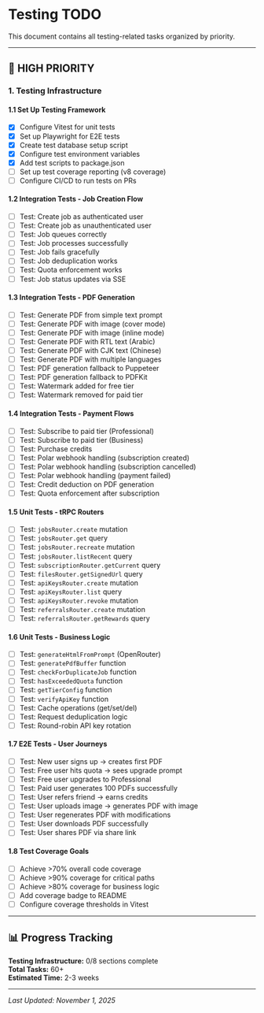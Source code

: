 # Testing TODO

This document contains all testing-related tasks organized by priority.

---

## 🔴 HIGH PRIORITY

### 1. Testing Infrastructure

#### 1.1 Set Up Testing Framework

- [x] Configure Vitest for unit tests
- [x] Set up Playwright for E2E tests
- [x] Create test database setup script
- [x] Configure test environment variables
- [x] Add test scripts to package.json
- [ ] Set up test coverage reporting (v8 coverage)
- [ ] Configure CI/CD to run tests on PRs

#### 1.2 Integration Tests - Job Creation Flow

- [ ] Test: Create job as authenticated user
- [ ] Test: Create job as unauthenticated user
- [ ] Test: Job queues correctly
- [ ] Test: Job processes successfully
- [ ] Test: Job fails gracefully
- [ ] Test: Job deduplication works
- [ ] Test: Quota enforcement works
- [ ] Test: Job status updates via SSE

#### 1.3 Integration Tests - PDF Generation

- [ ] Test: Generate PDF from simple text prompt
- [ ] Test: Generate PDF with image (cover mode)
- [ ] Test: Generate PDF with image (inline mode)
- [ ] Test: Generate PDF with RTL text (Arabic)
- [ ] Test: Generate PDF with CJK text (Chinese)
- [ ] Test: Generate PDF with multiple languages
- [ ] Test: PDF generation fallback to Puppeteer
- [ ] Test: PDF generation fallback to PDFKit
- [ ] Test: Watermark added for free tier
- [ ] Test: Watermark removed for paid tier

#### 1.4 Integration Tests - Payment Flows

- [ ] Test: Subscribe to paid tier (Professional)
- [ ] Test: Subscribe to paid tier (Business)
- [ ] Test: Purchase credits
- [ ] Test: Polar webhook handling (subscription created)
- [ ] Test: Polar webhook handling (subscription cancelled)
- [ ] Test: Polar webhook handling (payment failed)
- [ ] Test: Credit deduction on PDF generation
- [ ] Test: Quota enforcement after subscription

#### 1.5 Unit Tests - tRPC Routers

- [ ] Test: `jobsRouter.create` mutation
- [ ] Test: `jobsRouter.get` query
- [ ] Test: `jobsRouter.recreate` mutation
- [ ] Test: `jobsRouter.listRecent` query
- [ ] Test: `subscriptionRouter.getCurrent` query
- [ ] Test: `filesRouter.getSignedUrl` query
- [ ] Test: `apiKeysRouter.create` mutation
- [ ] Test: `apiKeysRouter.list` query
- [ ] Test: `apiKeysRouter.revoke` mutation
- [ ] Test: `referralsRouter.create` mutation
- [ ] Test: `referralsRouter.getRewards` query

#### 1.6 Unit Tests - Business Logic

- [ ] Test: `generateHtmlFromPrompt` (OpenRouter)
- [ ] Test: `generatePdfBuffer` function
- [ ] Test: `checkForDuplicateJob` function
- [ ] Test: `hasExceededQuota` function
- [ ] Test: `getTierConfig` function
- [ ] Test: `verifyApiKey` function
- [ ] Test: Cache operations (get/set/del)
- [ ] Test: Request deduplication logic
- [ ] Test: Round-robin API key rotation

#### 1.7 E2E Tests - User Journeys

- [ ] Test: New user signs up → creates first PDF
- [ ] Test: Free user hits quota → sees upgrade prompt
- [ ] Test: Free user upgrades to Professional
- [ ] Test: Paid user generates 100 PDFs successfully
- [ ] Test: User refers friend → earns credits
- [ ] Test: User uploads image → generates PDF with image
- [ ] Test: User regenerates PDF with modifications
- [ ] Test: User downloads PDF successfully
- [ ] Test: User shares PDF via share link

#### 1.8 Test Coverage Goals

- [ ] Achieve >70% overall code coverage
- [ ] Achieve >90% coverage for critical paths
- [ ] Achieve >80% coverage for business logic
- [ ] Add coverage badge to README
- [ ] Configure coverage thresholds in Vitest

---

## 📊 Progress Tracking

**Testing Infrastructure:** 0/8 sections complete  
**Total Tasks:** 60+  
**Estimated Time:** 2-3 weeks

---

_Last Updated: November 1, 2025_
